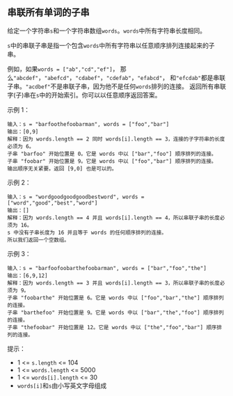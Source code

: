 ## 串联所有单词的子串

给定一个字符串`s`和一个字符串数组`words`。`words`中所有字符串长度相同。

`s`中的串联子串是指一个包含`words`中所有字符串以任意顺序排列连接起来的子串。

例如，如果`words = ["ab","cd","ef"]`， 那么`"abcdef"`，`"abefcd"`，`"cdabef"`，`"cdefab"`，`"efabcd"`， 和`"efcdab"`都是串联子串。`"acdbef"`不是串联子串，因为他不是任何`words`排列的连接。
返回所有串联字(子)串在`s`中的开始索引。你可以以任意顺序返回答案。


示例 1：
```
输入：s = "barfoothefoobarman", words = ["foo","bar"]
输出：[0,9]
解释：因为 words.length == 2 同时 words[i].length == 3，连接的子字符串的长度必须为 6。
子串 "barfoo" 开始位置是 0。它是 words 中以 ["bar","foo"] 顺序排列的连接。
子串 "foobar" 开始位置是 9。它是 words 中以 ["foo","bar"] 顺序排列的连接。
输出顺序无关紧要。返回 [9,0] 也是可以的。
```
示例 2：
```
输入：s = "wordgoodgoodgoodbestword", words = ["word","good","best","word"]
输出：[]
解释：因为 words.length == 4 并且 words[i].length == 4，所以串联子串的长度必须为 16。
s 中没有子串长度为 16 并且等于 words 的任何顺序排列的连接。
所以我们返回一个空数组。
```
示例 3：
```
输入：s = "barfoofoobarthefoobarman", words = ["bar","foo","the"]
输出：[6,9,12]
解释：因为 words.length == 3 并且 words[i].length == 3，所以串联子串的长度必须为 9。
子串 "foobarthe" 开始位置是 6。它是 words 中以 ["foo","bar","the"] 顺序排列的连接。
子串 "barthefoo" 开始位置是 9。它是 words 中以 ["bar","the","foo"] 顺序排列的连接。
子串 "thefoobar" 开始位置是 12。它是 words 中以 ["the","foo","bar"] 顺序排列的连接。
```

提示：

* 1 <= `s.length` <= 104
* 1 <= `words.length` <= 5000
* 1 <= `words[i].length` <= 30
* `words[i]`和`s`由小写英文字母组成